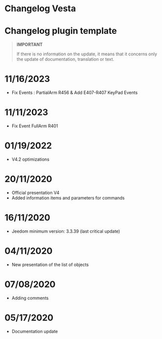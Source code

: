 # Changelog Vesta

# Changelog plugin template

>**IMPORTANT**
>
>If there is no information on the update, it means that it concerns only the update of documentation, translation or text.


# 11/16/2023

- Fix Events : PartialArm R456 & Add E407-R407 KeyPad Events

# 11/11/2023

- Fix Event FullArm R401

# 01/19/2022

- V4.2 optimizations

# 20/11/2020

- Official presentation V4
- Added information items and parameters for commands

# 16/11/2020

- Jeedom minimum version: 3.3.39 (last critical update)

# 04/11/2020

- New presentation of the list of objects

# 07/08/2020

- Adding comments

# 05/17/2020

- Documentation update
